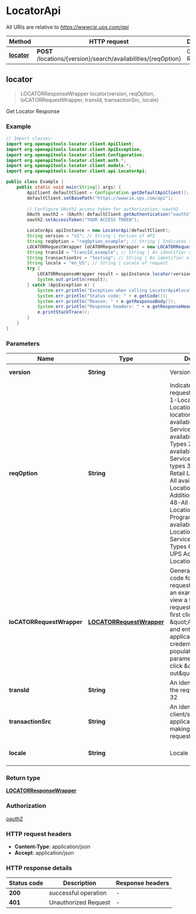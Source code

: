 # LocatorApi

All URIs are relative to *https://wwwcie.ups.com/api*

| Method | HTTP request | Description |
|------------- | ------------- | -------------|
| [**locator**](LocatorApi.md#locator) | **POST** /locations/{version}/search/availabilities/{reqOption} | Get Locator Response |



## locator

> LOCATORResponseWrapper locator(version, reqOption, loCATORRequestWrapper, transId, transactionSrc, locale)

Get Locator Response

### Example

```java
// Import classes:
import org.openapitools.locator.client.ApiClient;
import org.openapitools.locator.client.ApiException;
import org.openapitools.locator.client.Configuration;
import org.openapitools.locator.client.auth.*;
import org.openapitools.locator.client.models.*;
import org.openapitools.locator.client.api.LocatorApi;

public class Example {
    public static void main(String[] args) {
        ApiClient defaultClient = Configuration.getDefaultApiClient();
        defaultClient.setBasePath("https://wwwcie.ups.com/api");
        
        // Configure OAuth2 access token for authorization: oauth2
        OAuth oauth2 = (OAuth) defaultClient.getAuthentication("oauth2");
        oauth2.setAccessToken("YOUR ACCESS TOKEN");

        LocatorApi apiInstance = new LocatorApi(defaultClient);
        String version = "v1"; // String | Version of API
        String reqOption = "reqOption_example"; // String | Indicates the type of request. Valid values: 1-Locations (Drop Locations and Will call locations) 8-All available Additional Services 16-All available Program Types 24-All available Additional Services and Program types 32-All available Retail Locations 40-All available Retail Locations and Additional Services  48-All available Retail Locations and Program Types  56-All available Retail Locations, Additional Services and Program Types  64-Search for UPS Access Point Locations.  
        LOCATORRequestWrapper loCATORRequestWrapper = new LOCATORRequestWrapper(); // LOCATORRequestWrapper | Generate sample code for popular API requests by selecting an example below. To view a full sample request and response, first click \"Authorize\" and enter your application credentials, then populate the required parameters above and click \"Try it out\".
        String transId = "transId_example"; // String | An identifier unique to the request. Length 32
        String transactionSrc = "testing"; // String | An identifier of the client/source application that is making the request.Length 512
        String locale = "en_US"; // String | Locale of request
        try {
            LOCATORResponseWrapper result = apiInstance.locator(version, reqOption, loCATORRequestWrapper, transId, transactionSrc, locale);
            System.out.println(result);
        } catch (ApiException e) {
            System.err.println("Exception when calling LocatorApi#locator");
            System.err.println("Status code: " + e.getCode());
            System.err.println("Reason: " + e.getResponseBody());
            System.err.println("Response headers: " + e.getResponseHeaders());
            e.printStackTrace();
        }
    }
}
```

### Parameters


| Name | Type | Description  | Notes |
|------------- | ------------- | ------------- | -------------|
| **version** | **String**| Version of API | [default to v1] |
| **reqOption** | **String**| Indicates the type of request. Valid values: 1-Locations (Drop Locations and Will call locations) 8-All available Additional Services 16-All available Program Types 24-All available Additional Services and Program types 32-All available Retail Locations 40-All available Retail Locations and Additional Services  48-All available Retail Locations and Program Types  56-All available Retail Locations, Additional Services and Program Types  64-Search for UPS Access Point Locations.   | |
| **loCATORRequestWrapper** | [**LOCATORRequestWrapper**](LOCATORRequestWrapper.md)| Generate sample code for popular API requests by selecting an example below. To view a full sample request and response, first click \&quot;Authorize\&quot; and enter your application credentials, then populate the required parameters above and click \&quot;Try it out\&quot;. | |
| **transId** | **String**| An identifier unique to the request. Length 32 | [optional] |
| **transactionSrc** | **String**| An identifier of the client/source application that is making the request.Length 512 | [optional] [default to testing] |
| **locale** | **String**| Locale of request | [optional] [default to en_US] |

### Return type

[**LOCATORResponseWrapper**](LOCATORResponseWrapper.md)

### Authorization

[oauth2](../README.md#oauth2)

### HTTP request headers

- **Content-Type**: application/json
- **Accept**: application/json


### HTTP response details
| Status code | Description | Response headers |
|-------------|-------------|------------------|
| **200** | successful operation |  -  |
| **401** | Unauthorized Request |  -  |

